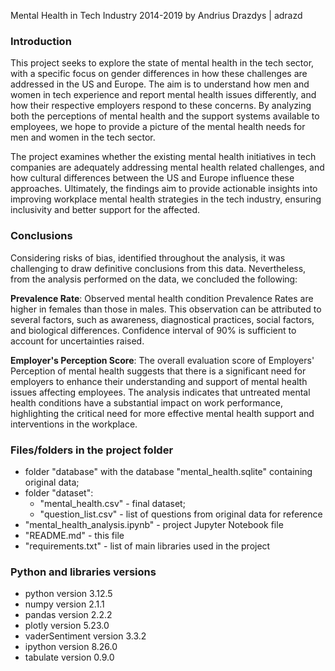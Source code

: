 Mental Health in Tech Industry 2014-2019 by Andrius Drazdys | adrazd

### Introduction
This project seeks to explore the state of mental health in the tech sector, with a specific focus on gender differences in how these challenges are addressed in the US and Europe. The aim is to understand how men and women in tech experience and report mental health issues differently, and how their respective employers respond to these concerns. By analyzing both the perceptions of mental health and the support systems available to employees, we hope to provide a picture of the mental health needs for men and women in the tech sector.

The project examines whether the existing mental health initiatives in tech companies are adequately addressing mental health related challenges, and how cultural differences between the US and Europe influence these approaches. Ultimately, the findings aim to provide actionable insights into improving workplace mental health strategies in the tech industry, ensuring inclusivity and better support for the affected.

### Conclusions
Considering risks of bias, identified throughout the analysis, it was challenging to draw definitive conclusions from this data. Nevertheless, from the analysis performed on the data, we concluded the following:

**Prevalence Rate**: Observed mental health condition Prevalence Rates are higher in females than those in males. This observation can be attributed to several factors, such as awareness, diagnostical practices, social factors, and biological differences. Confidence interval of 90% is sufficient to account for uncertainties raised.

**Employer's Perception Score**: The overall evaluation score of Employers' Perception of mental health suggests that there is a significant need for employers to enhance their understanding and support of mental health issues affecting employees. The analysis indicates that untreated mental health conditions have a substantial impact on work performance, highlighting the critical need for more effective mental health support and interventions in the workplace.


### Files/folders in the project folder
- folder "database" with the database "mental_health.sqlite" containing original data;
- folder "dataset":
  - "mental_health.csv" - final dataset;
  - "question_list.csv" - list of questions from original data for reference
- "mental_health_analysis.ipynb" - project Jupyter Notebook file
- "README.md" - this file
- "requirements.txt" - list of main libraries used in the project

### Python and libraries versions
- python version 3.12.5
- numpy version 2.1.1
- pandas version 2.2.2
- plotly version 5.23.0
- vaderSentiment version 3.3.2
- ipython version 8.26.0
- tabulate version 0.9.0



